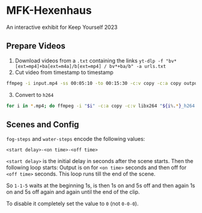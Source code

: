 # MFK-Hexenhaus
An interactive exhibit for Keep Yourself 2023

## Prepare Videos
1. Download videos from a `.txt` containing the links
`yt-dlp -f "bv*[ext=mp4]+ba[ext=m4a]/b[ext=mp4] / bv*+ba/b" -a urls.txt`
2. Cut video from timestamp to timestamp 
```bash
ffmpeg -i input.mp4 -ss 00:05:10 -to 00:15:30 -c:v copy -c:a copy output2.mp4
```
3. Convert to `h264`
```bash
for i in *.mp4; do ffmpeg -i "$i" -c:a copy -c:v libx264 "${i%.*}_h264.mp4"; done
```

## Scenes and Config
`fog-steps` and `water-steps` encode the following values:
```
<start delay>-<on time>-<off time>
```
`<start delay>` is the initial delay in seconds after the scene starts. Then the following loop starts: Output is on for `<on time>` seconds and then off for `<off time>` seconds. This loop runs till the end of the scene.

So `1-1-5` waits at the beginning 1s, is then 1s on and 5s off and then again 1s on and 5s off again and again until the end of the clip.

To disable it completely set the value to `0` (not `0-0-0`).